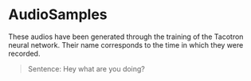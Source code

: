 # AudioSamples
These audios have been generated through the training of the Tacotron neural network. Their name corresponds to the time in which they were recorded.
> Sentence: Hey what are you doing?
